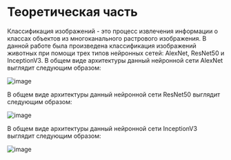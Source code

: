 # Теоретическая часть
Классификация изображений - это процесс извлечения информации о классах объектов из многоканального растрового изображения.
В данной работе была произведена классификация изображений животных при помощи трех типов нейронных сетей: AlexNet, ResNet50 и InceptionV3.
В общем виде архитектуры данный нейронной сети AlexNet выглядит следующим образом:

![image](https://user-images.githubusercontent.com/79449892/213929629-89aca09a-15ee-41ea-8c3b-ea647e20ea29.png)

В общем виде архитектуры данный нейронной сети ResNet50 выглядит следующим образом:

![image](https://user-images.githubusercontent.com/79449892/213929654-898738f8-5a03-449c-a68c-bf9a1ea785f4.png)

В общем виде архитектуры данный нейронной сети InceptionV3 выглядит следующим образом:

![image](https://user-images.githubusercontent.com/79449892/213929496-7686204c-dc51-4a30-9d1f-3bb51639152f.png)

# 
